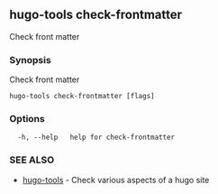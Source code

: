 ## hugo-tools check-frontmatter

Check front matter

### Synopsis

Check front matter

```
hugo-tools check-frontmatter [flags]
```

### Options

```
  -h, --help   help for check-frontmatter
```

### SEE ALSO

* [hugo-tools](hugo-tools.md)	 - Check various aspects of a hugo site

